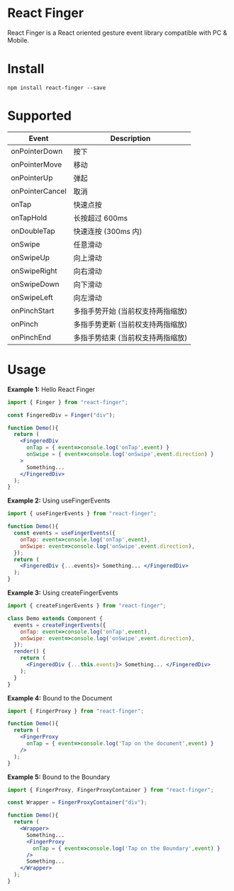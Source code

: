 # React Finger

React Finger is a React oriented gesture event library compatible with PC & Mobile.

# Install

```
npm install react-finger --save
```

# Supported

Event | Description  
------- | -------  
onPointerDown  | 按下
onPointerMove  | 移动
onPointerUp | 弹起
onPointerCancel | 取消
onTap  | 快速点按 
onTapHold  | 长按超过 600ms  
onDoubleTap  | 快速连按 (300ms 内)  
onSwipe  | 任意滑动
onSwipeUp  | 向上滑动 
onSwipeRight  | 向右滑动 
onSwipeDown  | 向下滑动  
onSwipeLeft  | 向左滑动
onPinchStart  | 多指手势开始 (当前权支持两指缩放) 
onPinch  | 多指手势更新 (当前权支持两指缩放) 
onPinchEnd  | 多指手势结束 (当前权支持两指缩放) 

# Usage

**Example 1:** Hello React Finger

```jsx
import { Finger } from "react-finger";

const FingeredDiv = Finger("div");

function Demo(){
  return (
    <FingeredDiv 
      onTap = { event=>console.log('onTap',event) }
      onSwipe = { event=>console.log('onSwipe',event.direction) }
    > 
      Something...
    </FingeredDiv>
  );
}
```

**Example 2:** Using useFingerEvents

```jsx
import { useFingerEvents } from "react-finger";

function Demo(){
  const events = useFingerEvents({
    onTap: event=>console.log('onTap',event),
    onSwipe: event=>console.log('onSwipe',event.direction),
  });
  return (
    <FingeredDiv {...events}> Something... </FingeredDiv>
  );
}
```

**Example 3:** Using createFingerEvents

```jsx
import { createFingerEvents } from "react-finger";

class Demo extends Component {
  events = createFingerEvents({
    onTap: event=>console.log('onTap',event),
    onSwipe: event=>console.log('onSwipe',event.direction),
  });
  render() {
    return (
      <FingeredDiv {...this.events}> Something... </FingeredDiv>
    );
  }
}
```

**Example 4:** Bound to the Document

```jsx
import { FingerProxy } from "react-finger";

function Demo(){
  return (
    <FingerProxy 
      onTap = { event=>console.log('Tap on the document',event) }
    />
  );
}
```

**Example 5:** Bound to the Boundary

```jsx
import { FingerProxy, FingerProxyContainer } from "react-finger";

const Wrapper = FingerProxyContainer("div");

function Demo(){
  return (
    <Wrapper>
      Something...
      <FingerProxy 
        onTap = { event=>console.log('Tap on the Boundary',event) }
      />
      Something...
    </Wrapper>
  );
}
```